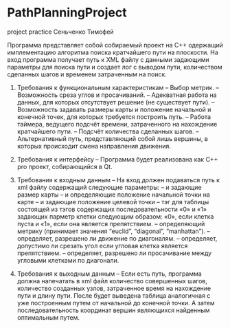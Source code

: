 # PathPlanningProject
project practice
Сеньченко Тимофей

Программа представляет собой собираемый проект на С++ одержащий имплементацию алгоритма поиска кратчайшего пути на плоскости. На вход программа получает путь к XML файлу с данными задающими параметры для поиска пути и создает лог с выводом пути, количеством сделанных шагов и временем затраченным на поиск.

1.	Требования к функциональным характеристикам 
–	Выбор метрик.
–	Возможность среза углов и просачиваний.
–	Адекватная работа на данных, для которых отсутствует решение (не существует пути). 
–	Возможность задавать размеры карты и положение начальной и конечной точек, для которых требуется построить путь. 
–	Работа таймера, ведущего подсчёт времени, затраченного на нахождение кратчайшего пути.
–	Подсчёт количества сделанных шагов.
–	Альтернативный путь, представляющий собой лишь вершины, в которых происходит смена направления движения.
2.	Требования к интерфейсу 
–	Программа будет реализована как С++ pro проект, собирающийся в Qt.
3.	 Требования к входным данным
–	 На вход должен подаваться путь к xml файлу содержащий следующие параметры:
–	<height> и <width> задающие размер карты
–	<startx> и <starty> определяющие положение начальной точки на карте
–	<finishx> и <finishy> задающие положение целевой точки
–	<grid>  тэг для таблицы состоящей из тэгов <row> содержащих последовательности «0» и «1» задающих парметр клетки следующим образом: «0», если клетка пуста и «1», если она является препятствием.
–	<metrictype> определяющий метрику (принимает значения “euclid”, “diagonal”, “manhattan”).
–	<allowdiagonal> определяет, разрешено ли движение по диагоналям.
–	<cutcorners> определяет, допустимо ли срезать угол если угловая клетка является препятствием.
–	<allowsqueeze> определяет, разрешено ли просачивание между угловыми клетками по диагонали.

4.	Требования к выходным данным
–	 Если есть путь, программа должна напечатать в xml файл количество совершенных шагов, количество созданных узлов, затраченное время на нахождение пути и длину пути.
После будет выведена таблица аналогичная <grid>  с уже построенным путем от начальной до конечной точки.
А затем последовательность координат вершин являющихся найденным оптимальным путем.
